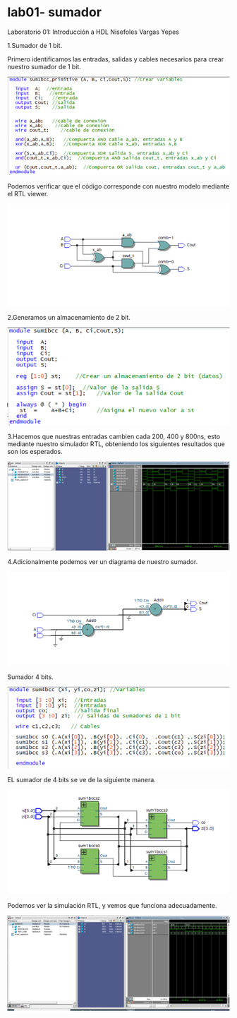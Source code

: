 # lab01- sumador 
Laboratorio 01: Introducción a HDL
Nisefoles Vargas Yepes

1.Sumador de 1 bit.

Primero identificamos las entradas, salidas y cables necesarios para crear nuestro sumador de 1 bit.

![conex](https://github.com/unal-edigital1-lab/lab00-NisefolesVargas/blob/master/sum1bcc_primitive.PNG)

Podemos verificar que el código corresponde con nuestro modelo mediante el RTL viewer.

![conex](https://github.com/unal-edigital1-lab/lab00-NisefolesVargas/blob/master/Sumador%20primitive.PNG)

2.Generamos un almacenamiento de 2 bit.

![conex](https://github.com/unal-edigital1-lab/lab00-NisefolesVargas/blob/master/sum1bcc.PNG) 

3.Hacemos que nuestras entradas cambien cada 200, 400 y 800ns, esto mediante nuestro simulador RTL, obteniendo los siguientes resultados que son los esperados.

![conex](https://github.com/unal-edigital1-lab/lab00-NisefolesVargas/blob/master/Sumador%201%20bit%20800ns.PNG)

4.Adicionalmente podemos ver un diagrama de nuestro sumador.

![conex](https://github.com/unal-edigital1-lab/lab00-NisefolesVargas/blob/master/sumador%201%20bit%20diagrama.PNG)


Sumador 4 bits.

![conex](https://github.com/unal-edigital1-lab/lab00-NisefolesVargas/blob/master/sum4bcc.PNG)

EL sumador de 4 bits se ve de la siguiente manera.

![conex](https://github.com/unal-edigital1-lab/lab00-NisefolesVargas/blob/master/Sumador%204%20bits%20diagrama.PNG)

Podemos ver la simulación RTL, y vemos que funciona adecuadamente.

![conex](https://github.com/unal-edigital1-lab/lab00-NisefolesVargas/blob/master/wave%20testbench.PNG)



